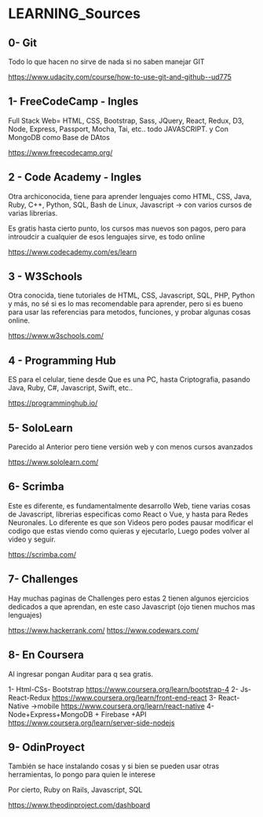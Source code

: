 # LEARNING_Sources

## 0- Git
Todo lo que hacen no sirve de nada si no saben manejar GIT

https://www.udacity.com/course/how-to-use-git-and-github--ud775

## 1- FreeCodeCamp - Ingles

Full Stack Web= HTML, CSS, Bootstrap, Sass, JQuery, React, Redux, D3, Node, Express, Passport, Mocha, Tai, etc.. todo JAVASCRIPT. y Con MongoDB como Base de DAtos

https://www.freecodecamp.org/

## 2 - Code Academy - Ingles

Otra archiconocida, tiene para aprender lenguajes como HTML, CSS, Java, Ruby, C++, Python, SQL, Bash de Linux, Javascript -> con varios cursos de varias librerias.

Es gratis hasta cierto punto, los cursos mas nuevos son pagos, pero para introudcir a cualquier de esos lenguajes sirve, es todo online

https://www.codecademy.com/es/learn

## 3 - W3Schools

Otra conocida, tiene tutoriales de HTML, CSS, Javascript, SQL, PHP, Python y más, no sé si es lo mas recomendable para aprender, pero si es bueno para usar las referencias para metodos, funciones, y probar algunas cosas online.

https://www.w3schools.com/

## 4 - Programming Hub
ES para el celular, tiene desde Que es una PC, hasta Criptografia, pasando Java, Ruby, C#, Javascript, Swift, etc..

https://programminghub.io/

## 5- SoloLearn

Parecido al Anterior pero tiene versión web y con menos cursos avanzados

https://www.sololearn.com/

## 6- Scrimba

Este es diferente, es fundamentalmente desarrollo Web, tiene varias cosas de Javascript, librerias especificas como React o Vue, y hasta para Redes Neuronales.
Lo diferente es que son Videos pero podes pausar modificar el codigo que estas viendo como quieras y ejecutarlo, Luego podes volver al video y seguir.

https://scrimba.com/

## 7- Challenges

Hay muchas paginas de Challenges pero estas 2 tienen algunos ejercicios dedicados a que aprendan, en este caso Javascript (ojo tienen muchos mas lenguajes)

https://www.hackerrank.com/
https://www.codewars.com/

## 8- En Coursera
Al ingresar pongan Auditar para q sea gratis.

1- Html-CSs- Bootstrap
https://www.coursera.org/learn/bootstrap-4
2- Js-React-Redux
https://www.coursera.org/learn/front-end-react
3- React-Native ->mobile
https://www.coursera.org/learn/react-native
4- Node+Express+MongoDB + Firebase +API
https://www.coursera.org/learn/server-side-nodejs

## 9- OdinProyect

También se hace instalando cosas y si bien se pueden usar otras herramientas, lo pongo para quien le interese

Por cierto, Ruby on Rails, Javascript, SQL

https://www.theodinproject.com/dashboard
